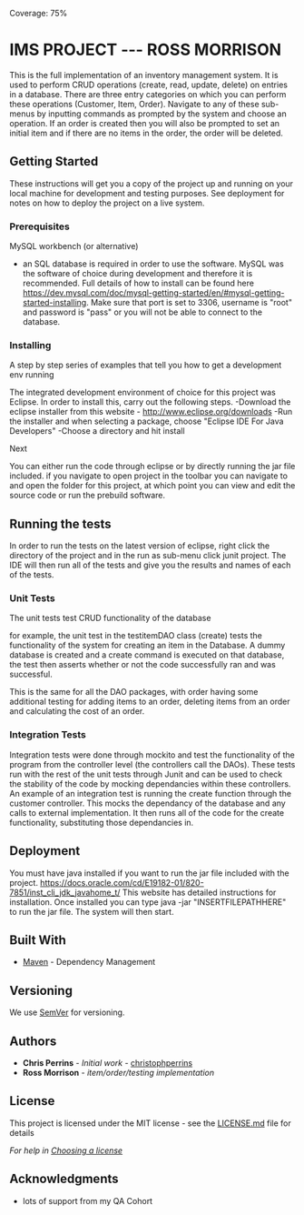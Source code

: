 Coverage: 75%
# IMS PROJECT --- ROSS MORRISON

This is the full implementation of an inventory management system. It is used to perform CRUD operations (create, read, update, delete) on entries in a database.
There are three entry categories on which you can perform these operations (Customer, Item, Order).
Navigate to any of these sub-menus by inputting commands as prompted by the system and choose an operation.
If an order is created then you will also be prompted to set an initial item and if there are no items in the order, the order will be deleted.

## Getting Started

These instructions will get you a copy of the project up and running on your local machine for development and testing purposes. See deployment for notes on how to deploy the project on a live system.



### Prerequisites

MySQL workbench (or alternative)
- an SQL database is required in order to use the software. MySQL was the software of choice during development and therefore it is recommended. Full details of how to install can be
found here https://dev.mysql.com/doc/mysql-getting-started/en/#mysql-getting-started-installing. Make sure that port is set to 3306, username is "root" and password is "pass"
or you will not be able to connect to the database.

### Installing

A step by step series of examples that tell you how to get a development env running

The integrated development environment of choice for this project was Eclipse. In order to install this, carry out the following steps.
-Download the eclipse installer from this website - http://www.eclipse.org/downloads
-Run the installer and when selecting a package, choose "Eclipse IDE For Java Developers"
-Choose a directory and hit install

Next 

You can either run the code through eclipse or by directly running the jar file included.
if you navigate to open project in the toolbar you can navigate to and open the folder for this project, at which point you can view and edit the source code or run the prebuild software.



## Running the tests

In order to run the tests on the latest version of eclipse, right click the directory of the project and in the run as sub-menu click junit project.
The IDE will then run all of the tests and give you the results and names of each of the tests.

### Unit Tests 

The unit tests test CRUD functionality of the database

for example, the unit test in the testitemDAO class (create) tests the functionality of the system for creating an item in the Database.
A dummy database is created and a create command is executed on that database, the test then asserts whether or not the code successfully ran and was successful.

This is the same for all the DAO packages, with order having some additional testing for adding items to an order, deleting items from an order and calculating the cost of an order.

### Integration Tests 

Integration tests were done through mockito and test the functionality of the program from the controller level (the controllers call the DAOs).
These tests run with the rest of the unit tests through Junit and can be used to check the stability of the code by mocking dependancies within these controllers.
An example of an integration test is running the create function through the customer controller. This mocks the dependancy of the database and any calls to external
implementation. It then runs all of the code for the create functionality, substituting those dependancies in.


## Deployment

You must have java installed if you want to run the jar file included with the project. https://docs.oracle.com/cd/E19182-01/820-7851/inst_cli_jdk_javahome_t/
This website has detailed instructions for installation. Once installed you can 
type java -jar "INSERTFILEPATHHERE" to run the jar file. The system will then start.

## Built With

* [Maven](https://maven.apache.org/) - Dependency Management

## Versioning

We use [SemVer](http://semver.org/) for versioning.

## Authors

* **Chris Perrins** - *Initial work* - [christophperrins](https://github.com/christophperrins)
* **Ross Morrison** - *item/order/testing implementation*

## License

This project is licensed under the MIT license - see the [LICENSE.md](LICENSE.md) file for details 

*For help in [Choosing a license](https://choosealicense.com/)*

## Acknowledgments

* lots of support from my QA Cohort
